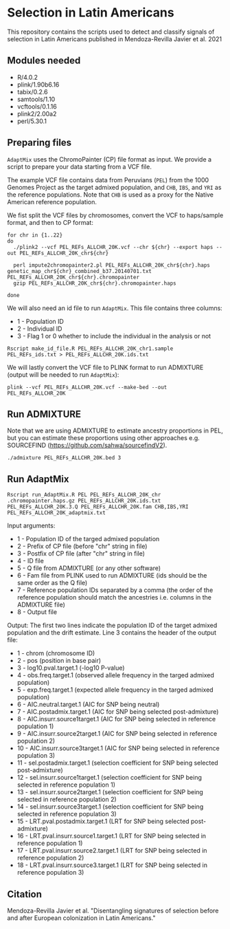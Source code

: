 # Selection in Latin Americans
This repository contains the scripts used to detect and classify signals of selection in Latin Americans published in Mendoza-Revilla Javier et al. 2021

## Modules needed
* R/4.0.2
* plink/1.90b6.16
* tabix/0.2.6
* samtools/1.10
* vcftools/0.1.16
* plink2/2.00a2
* perl/5.30.1

## Preparing files
`AdaptMix` uses the ChromoPainter (CP) file format as input. We provide a script to prepare your data starting from a VCF file. 

The example VCF file contains data from Peruvians (`PEL`) from the 1000 Genomes Project as the target admixed population, and `CHB`, `IBS`, and `YRI` as the reference populations. Note that `CHB` is used as a proxy for the Native American reference population.

We fist split the VCF files by chromosomes, convert the VCF to haps/sample format, and then to CP format:

```
for chr in {1..22}
do
  ./plink2 --vcf PEL_REFs_ALLCHR_20K.vcf --chr ${chr} --export haps --out PEL_REFs_ALLCHR_20K_chr${chr}

  perl impute2chromopainter2.pl PEL_REFs_ALLCHR_20K_chr${chr}.haps genetic_map_chr${chr}_combined_b37.20140701.txt PEL_REFs_ALLCHR_20K_chr${chr}.chromopainter
  gzip PEL_REFs_ALLCHR_20K_chr${chr}.chromopainter.haps

done
```


We will also need an id file to run `AdaptMix`. This file contains three columns:
* 1 - Population ID
* 2 - Individual ID
* 3 - Flag 1 or 0 whether to include the individual in the analysis or not

```
Rscript make_id_file.R PEL_REFs_ALLCHR_20K_chr1.sample PEL_REFs_ids.txt > PEL_REFs_ALLCHR_20K.ids.txt
```


We will lastly convert the VCF file to PLINK format to run ADMIXTURE (output will be needed to run `AdaptMix`):

```
plink --vcf PEL_REFs_ALLCHR_20K.vcf --make-bed --out PEL_REFs_ALLCHR_20K
```

## Run ADMIXTURE 
Note that we are using ADMIXTURE to estimate ancestry proportions in PEL, but you can estimate these proportions using other approaches e.g. SOURCEFIND (https://github.com/sahwa/sourcefindV2).

```
./admixture PEL_REFs_ALLCHR_20K.bed 3
```

## Run AdaptMix

```
Rscript run_AdaptMix.R PEL PEL_REFs_ALLCHR_20K_chr .chromopainter.haps.gz PEL_REFs_ALLCHR_20K.ids.txt PEL_REFs_ALLCHR_20K.3.Q PEL_REFs_ALLCHR_20K.fam CHB,IBS,YRI PEL_REFs_ALLCHR_20K_adaptmix.txt 
```

Input arguments:
* 1 - Population ID of the targed admixed population
* 2 - Prefix of CP file (before "chr" string in file)
* 3 - Postfix of CP file (after "chr" string in file)
* 4 - ID file
* 5 - Q file from ADMIXTURE (or any other software) 
* 6 - Fam file from PLINK used to run ADMIXTURE (ids should be the same order as the Q file)
* 7 - Reference population IDs separated by a comma (the order of the reference population should match the ancestries i.e. columns in the ADMIXTURE file)
* 8 - Output file

Output:
The first two lines indicate the population ID of the target admixed population and the drift estimate.
Line 3 contains the header of the output file:

* 1 - chrom (chromosome ID)
* 2 - pos (position in base pair)
* 3 - log10.pval.target.1 (-log10 P-value)
* 4 - obs.freq.target.1 (observed allele frequency in the targed admixed population)
* 5 - exp.freq.target.1 (expected allele frequency in the targed admixed population)
* 6 - AIC.neutral.target.1 (AIC for SNP being neutral)
* 7 - AIC.postadmix.target.1 (AIC for SNP being selected post-admixture)
* 8 - AIC.insurr.source1target.1 (AIC for SNP being selected in reference population 1)
* 9 - AIC.insurr.source2target.1 (AIC for SNP being selected in reference population 2)
* 10 - AIC.insurr.source3target.1 (AIC for SNP being selected in reference population 3)
* 11 - sel.postadmix.target.1 (selection coefficient for SNP being selected post-admixture)
* 12 - sel.insurr.source1target.1 (selection coefficient for SNP being selected in reference population 1)
* 13 - sel.insurr.source2target.1 (selection coefficient for SNP being selected in reference population 2)
* 14 - sel.insurr.source3target.1 (selection coefficient for SNP being selected in reference population 3)
* 15 - LRT.pval.postadmix.target.1 (LRT for SNP being selected post-admixture)
* 16 - LRT.pval.insurr.source1.target.1 (LRT for SNP being selected in reference population 1)
* 17 - LRT.pval.insurr.source2.target.1 (LRT for SNP being selected in reference population 2)
* 18 - LRT.pval.insurr.source3.target.1 (LRT for SNP being selected in reference population 3)

## Citation
Mendoza-Revilla Javier et al. "Disentangling signatures of selection before and after European colonization in Latin Americans." 
